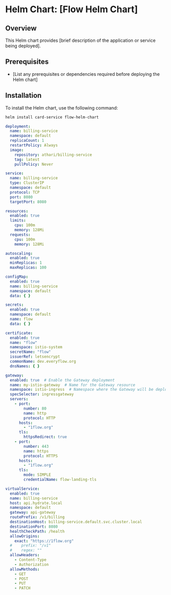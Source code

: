 
# Helm Chart: [Flow Helm Chart]

## Overview

This Helm chart provides [brief description of the application or service being deployed].

## Prerequisites

- [List any prerequisites or dependencies required before deploying the Helm chart]

## Installation

To install the Helm chart, use the following command:

```bash
helm install card-service flow-helm-chart
```

```yaml
deployment:
  name: billing-service
  namespace: default
  replicaCount: 1
  restartPolicy: Always
  image:
    repository: athari/billing-service
    tag: latest
    pullPolicy: Never

service:
  name: billing-service
  type: ClusterIP
  namespace: default
  protocol: TCP
  port: 8080
  targetPort: 8080

resources:
  enabled: true
  limits:
    cpu: 100m
    memory: 128Mi
  requests:
    cpu: 100m
    memory: 128Mi

autoscaling:
  enabled: true
  minReplicas: 1
  maxReplicas: 100

configMap:
  enabled: true
  name: billing-service
  namespace: default
  data: { }

secrets:
  enabled: true
  namespace: default
  name: flow
  data: { }

certificate:
  enabled: true
  name: "flow"
  namespace: istio-system
  secretName: "flow"
  issuerRef: letsencrypt
  commonName: dev.everyflow.org
  dnsNames: { }

gateway:
  enabled: true  # Enable the Gateway deployment
  name: my-istio-gateway  # Name for the Gateway resource
  namespace: istio-ingress  # Namespace where the Gateway will be deployed
  specSelector: ingressgateway
  servers:
    - port:
        number: 80
        name: http
        protocol: HTTP
      hosts:
        - "1flow.org"
      tls:
        httpsRedirect: true
    - port:
        number: 443
        name: https
        protocol: HTTPS
      hosts:
        - "1flow.org"
      tls:
        mode: SIMPLE
        credentialName: flow-landing-tls

virtualService:
  enabled: true
  name: billing-service
  host: api.hydrate.local
  namespace: default
  gateway: api-gateway
  routePrefix: /v1/billing
  destinationHost: billing-service.default.svc.cluster.local
  destinationPort: 8080
  healthCheckPath: /health
  allowOrigins:
    exact: "https://1flow.org"
  #    prefix: "/v1"
  #    regex: ""
  allowHeaders:
    - Content-Type
    - Authorization
  allowMethods:
    - GET
    - POST
    - PUT
    - PATCH


```